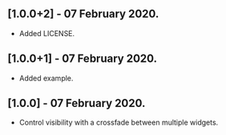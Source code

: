 ## [1.0.0+2] - 07 February 2020.

* Added LICENSE.

## [1.0.0+1] - 07 February 2020.

* Added example.

## [1.0.0] - 07 February 2020.

* Control visibility with a crossfade between multiple widgets.
